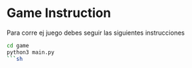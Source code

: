 # Game Instruction

Para corre ej juego debes seguir las siguientes instrucciones

```sh
cd game
python3 main.py
```sh